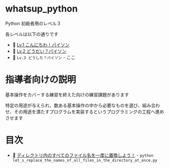 # whatsup_python

Python 初級者用のレベル３  

各レベルは以下の通りです  

* 📖 [Lv.1 こんにちわ！パイソン](https://github.com/muzudho/hello-python)
* 📖 [Lv.2 どうだい？パイソン](https://github.com/muzudho/howdy_python)
* 📖 `Lv.3 どうした？パイソン` - ここ


# 指導者向けの説明

基本操作をカバーする練習を終えた向けの練習課題があります  

特定の用途が与えられ、数ある基本操作の中から必要なものを選び、組み合わせ、その用途を満たすプログラムを実装するというプログラミングの工程へ進めさせます  


# 目次

* 📄 [ディレクトリ内のすべてのファイル名を一度に置換しよう！](./let_s_replace_the_names_of_all_files_in_the_directory_at_once.py) - `python let_s_replace_the_names_of_all_files_in_the_directory_at_once.py`
